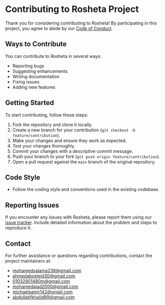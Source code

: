 # Contributing to Rosheta Project

Thank you for considering contributing to Rosheta! By participating in this project, you agree to abide by our [Code of Conduct](CODE_OF_CONDUCT.md).

## Ways to Contribute

You can contribute to Rosheta in several ways:

- Reporting bugs
- Suggesting enhancements
- Writing documentation
- Fixing issues
- Adding new features

## Getting Started

To start contributing, follow these steps:

1. Fork the repository and clone it locally.
2. Create a new branch for your contribution (`git checkout -b feature/contribution`).
3. Make your changes and ensure they work as expected.
4. Test your changes thoroughly.
5. Commit your changes with a descriptive commit message.
6. Push your branch to your fork (`git push origin feature/contribution`).
7. Open a pull request against the `main` branch of the original repository.

## Code Style

- Follow the coding style and conventions used in the existing codebase.

## Reporting Issues

If you encounter any issues with Rosheta, please report them using our [issue tracker](https://github.com/Rosheta/.github/issues). Include detailed information about the problem and steps to reproduce it.

## Contact

For further assistance or questions regarding contributions, contact the project maintainers at:

- [mohamedsalama236@gmail.com](mailto:mohamedsalama236@gmail.com)
- [ahmedaboeleid30@gmail.com](mailto:ahmedaboeleid30@gmail.com)
- [01032901480m@gmail.com](mailto:01032901480m@gmail.com)
- [mohamedaiad2000@gmail.com](mailto:mohamedaiad2000@gmail.com)
- [michaelsamir142@gmail.com](mailto:michaelsamir142@gmail.com)
- [abdullatifkhalid99@gmail.com](mailto:abdullatifkhalid99@gmail.com)